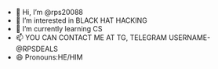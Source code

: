 - 👋 Hi, I’m @rps20088
- 👀 I’m interested in BLACK HAT HACKING
- 🌱 I’m currently learning CS
- 📫 YOU CAN CONTACT ME AT TG, TELEGRAM USERNAME-@RPSDEALS
- 😄 Pronouns:HE/HIM

<!---
rps20088/rps20088 is a ✨ special ✨ repository because its `README.md` (this file) appears on your GitHub profile.
You can click the Preview link to take a look at your changes.
--->
